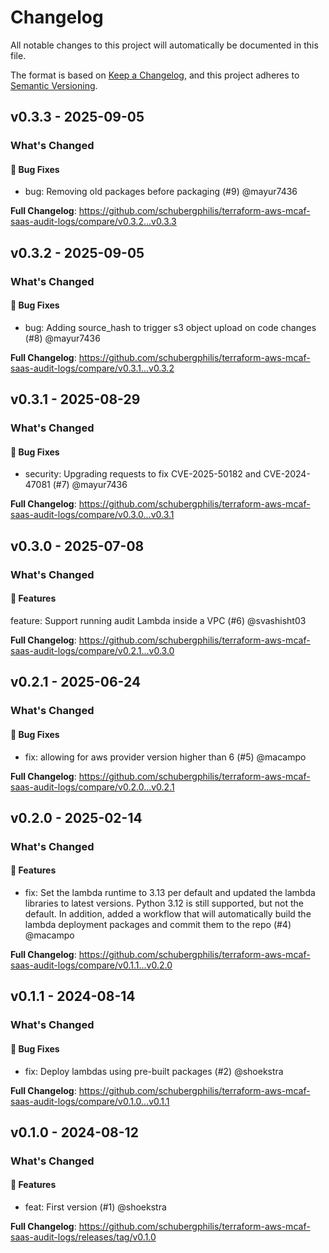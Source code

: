 # Changelog

All notable changes to this project will automatically be documented in this file.

The format is based on [Keep a Changelog](https://keepachangelog.com/en/1.0.0/),
and this project adheres to [Semantic Versioning](https://semver.org/spec/v2.0.0.html).

## v0.3.3 - 2025-09-05

### What's Changed

#### 🐛 Bug Fixes

* bug: Removing old packages before packaging (#9) @mayur7436

**Full Changelog**: https://github.com/schubergphilis/terraform-aws-mcaf-saas-audit-logs/compare/v0.3.2...v0.3.3

## v0.3.2 - 2025-09-05

### What's Changed

#### 🐛 Bug Fixes

* bug: Adding source_hash to trigger s3 object upload on code changes (#8) @mayur7436

**Full Changelog**: https://github.com/schubergphilis/terraform-aws-mcaf-saas-audit-logs/compare/v0.3.1...v0.3.2

## v0.3.1 - 2025-08-29

### What's Changed

#### 🐛 Bug Fixes

* security: Upgrading requests to fix CVE-2025-50182 and CVE-2024-47081 (#7) @mayur7436

**Full Changelog**: https://github.com/schubergphilis/terraform-aws-mcaf-saas-audit-logs/compare/v0.3.0...v0.3.1

## v0.3.0 - 2025-07-08

### What's Changed

#### 🚀 Features

feature: Support running audit Lambda inside a VPC (#6) @svashisht03

**Full Changelog**: https://github.com/schubergphilis/terraform-aws-mcaf-saas-audit-logs/compare/v0.2.1...v0.3.0

## v0.2.1 - 2025-06-24

### What's Changed

#### 🐛 Bug Fixes

* fix: allowing for aws provider version higher than 6 (#5) @macampo

**Full Changelog**: https://github.com/schubergphilis/terraform-aws-mcaf-saas-audit-logs/compare/v0.2.0...v0.2.1

## v0.2.0 - 2025-02-14

### What's Changed

#### 🚀 Features

* fix: Set the lambda runtime to 3.13 per default and updated the lambda libraries to latest versions. Python 3.12 is still supported, but not the default. In addition, added a workflow that will automatically build the lambda deployment packages and commit them to the repo (#4) @macampo

**Full Changelog**: https://github.com/schubergphilis/terraform-aws-mcaf-saas-audit-logs/compare/v0.1.1...v0.2.0

## v0.1.1 - 2024-08-14

### What's Changed

#### 🐛 Bug Fixes

* fix: Deploy lambdas using pre-built packages (#2) @shoekstra

**Full Changelog**: https://github.com/schubergphilis/terraform-aws-mcaf-saas-audit-logs/compare/v0.1.0...v0.1.1

## v0.1.0 - 2024-08-12

### What's Changed

#### 🚀 Features

* feat: First version (#1) @shoekstra

**Full Changelog**: https://github.com/schubergphilis/terraform-aws-mcaf-saas-audit-logs/releases/tag/v0.1.0
